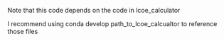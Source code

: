 Note that this code depends on the code in lcoe_calculator

I recommend using conda develop path_to_lcoe_calcualtor to reference those files